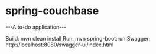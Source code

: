 # spring-couchbase
---A to-do application---

Build: mvn clean install
Run: mvn spring-boot:run
Swagger: http://localhost:8080/swagger-ui/index.html

